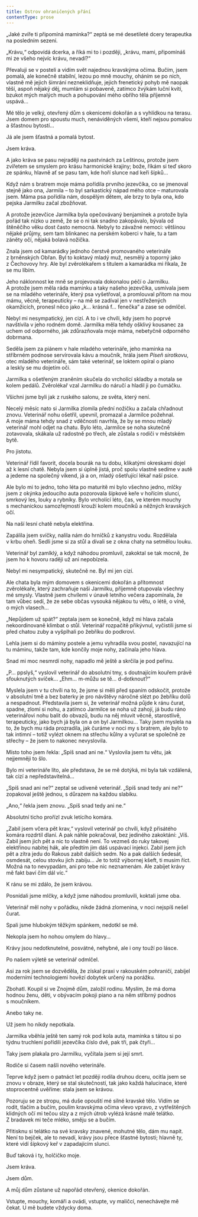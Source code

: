 ```yaml
---
title: Ostrov ohraničených přání
contentType: prose
---
```


<section>

„Jaké zvíře ti připomíná maminka?“ zeptá se mé desetileté dcery terapeutka na posledním sezení.

„Krávu,“ odpovídá dcerka, a říká mi to i později, „krávu, mami, připomínáš mi ze všeho nejvíc krávu, nevadí?“

</section>

<section>

Převaluji se v posteli a vidím svět najednou kravskýma očima. Bučím, jsem pomalá, ale konečně stabilní, lezou po mně mouchy, oháním se po nich, vlastně mě jejich šimrání nezneklidňuje, jejich frenetický pohyb mě naopak těší, aspoň nějaký děj, mumlám si pobaveně, zatímco žvýkám luční kvítí, bzukot mých malých much a pohupování mého obřího těla příjemně uspává…

Mé tělo je velký, otevřený dům s okenicemi dokořán a s vyhlídkou na terasu. Jsem domem pro spoustu much, nenáviděných všemi, kteří nejsou pomalou a šťastnou bytostí…

Já ale jsem šťastná a pomalá bytost.

Jsem kráva.

A jako kráva se pasu nejraději na pastvinách za Leštinou, protože jsem zvířetem se smyslem pro krásu harmonické krajiny; bože, říkám si teď skoro ze spánku, hlavně ať se pasu tam, kde hoří slunce nad keři šípků…

Když nám s bratrem moje máma pořídila prvního jezevčíka, co se jmenoval stejně jako ona, Jarmila – to byl sarkastický nápad mého otce – maturovala jsem. Máma psa pořídila nám, dospělým dětem, ale brzy to byla ona, kdo pejska Jarmilku začal zbožňovat.

A protože jezevčice Jarmilka byla opečovávaný benjamínek a protože byla pořád tak nízko u země, že se o ni tak snadno zakopávalo, bývala od štěněčího věku dost často nemocná. Nebyly to závažné nemoci: většinou nějaké průjmy, sem tam blinkanec na perském koberci v hale, tu a tam záněty očí, nějaká bolavá no­žička.

</section>

<section>

Znala jsem od kamarádky jednoho čerstvě promovaného veterináře z brněnských Obřan. Byl to koktavý mladý muž, nesmělý a toporný jako z Čechovovy hry. Ale byl zvěrolékařem s titulem a kamarádka mi říkala, že se mu líbím.

Jeho náklonnost ke mně se projevovala dokonalou péčí o Jar­milku. A protože jsem měla ráda maminku a taky našeho jezevčíka, usmívala jsem se na mladého veterináře, který psa vyšetřoval, a promlouval přitom na mou mámu, věcně, terapeuticky – na mě se zadíval jen v nestřežených okamžicích, pronesl něco jako „k… krásná f… fenečka“ a zase se odmlčel.

</section>

<section>

Nebyl mi nesympatický, jen cizí. A to i ve chvíli, kdy jsem ho poprvé navštívila v jeho rodném domě. Jarmilka měla tehdy ošklivý kousanec za uchem od odporného, jak zdůrazňovala moje máma, nebetyčně odporného dobrmana.

Seděla jsem za piánem v hale mladého veterináře, jeho maminka na stříbrném podnose servírovala kávu a moučník, hrála jsem _Píseň sirotkovu_, otec mladého veterináře, sám také veterinář, se loktem opíral o piano a leskly se mu dojetím oči.

Jarmilka s ošetřeným zraněním skučela do vrcholící skladby a motala se kolem pedálů. Zvěrolékař vzal Jarmilku do náručí a hladil ji po čumáčku.

Všichni jsme byli jak z ruského salonu, ze světa, který není.

Necelý měsíc nato si Jarmilka zlomila přední nožičku a začala chřadnout znovu. Veterinář nohu ošetřil, upevnil, promazal a Jarmilce požehnal. A moje máma tehdy snad z vděčnosti navrhla, že by se mnou mladý veterinář mohl odjet na chatu. Bylo léto, Jarmilce se noha skutečně zotavovala, skákala už radostně po třech, ale zůstala s rodiči v městském bytě.

Pro jistotu.

</section>

<section>

Veterinář řídil favorit, docela bourák na tu dobu, klikatými okreskami dojel až k lesní chatě. Nebyla jsem si úplně jistá, proč spolu vlastně sedíme v autě a jedeme na společný víkend, já a on, mladý ošetřující lékař naší psice.

Ale bylo mi to jedno, toho léta po maturitě mi bylo všechno jedno, mlčky jsem z okýnka jedoucího auta pozorovala šípkové keře v hořícím slunci, smrkový les, louky a rybníky. Bylo vrcholící léto, čas, ve kterém mouchy s mechanickou samozřejmostí krouží kolem moučníků a něžných kravských očí.

</section>

<section>

Na naší lesní chatě nebyla elektřina.

Zapálila jsem svíčky, nalila nám do hrníčků z kanystru vodu. Rozdělala v krbu oheň. Sedli jsme si za stůl a dívali se z okna chaty na setmělou louku.

Veterinář byl zamlklý, a když náhodou promluvil, zakoktal se tak mocně, že jsem ho k hovoru raději už ani nepobízela.

Nebyl mi nesympatický, skutečně ne. Byl mi jen cizí.

Ale chata byla mým domovem s okenicemi dokořán a přítomnost zvěrolékaře, který zachraňuje naši Jarmilku, příjemně otupovala všechny mé smysly. Vlastně jsem chvílemi v únavě letního večera zapomínala, že tam vůbec sedí, že ze sebe občas vysouká nějakou tu větu, o létě, o víně, o mých vlasech…

</section>

<section>

„Nepůjdem už spát?“ zeptala jsem se konečně, když mi hlava začala nekoordinovaně klimbat o stůl. Veterinář rozpačitě přikývnul, vyčistili jsme si před chatou zuby a vyšplhali po žebříku do pod­kroví.

Lehla jsem si do máminy postele a jemu vyhradila svou postel, navazující na tu máminu, takže tam, kde končily moje nohy, začínala jeho hlava.

Snad mi moc nesmrdí nohy, napadlo mě ještě a skrčila je pod peřinu.

„P… ppslyš,“ vyslovil veterinář do absolutní tmy, s doutnajícím kouřem právě sfouknutých svíček… „Ehm… m-můžu se tě… d-do­tknout?“

Myslela jsem v tu chvíli na to, že jsme si měli před spaním odskočit, protože v absolutní tmě a bez baterky je pro návštěvy náročné slézt po žebříku dolů a nespadnout. Představila jsem si, že veterinář možná půjde k ránu čurat, spadne, zlomí si nohu, a zatímco Jarmilce se noha už zahojí, já budu ráno veterinářovi nohu balit do obvazů, budu na něj mluvit věcně, starostlivě, terapeuticky, jako bych já byla on a on byl Jarmilkou… Taky jsem myslela na to, že bych mu ráda prozradila, jak čuráme v noci my s bratrem, ale bylo to tak intimní – totiž vylézt oknem na střechu kůlny a vyčurat se společně ze střechy – že jsem to nakonec nevyslovila.

Místo toho jsem řekla: „Spíš snad ani ne.“ Vyslovila jsem tu větu, jak nejjemněji to šlo.

Bylo mi veterináře líto, ale představa, že se mě dotýká, mi byla tak vzdálená, tak cizí a nepředstavitelná…

„Spíš snad ani ne?“ zeptal se udiveně veterinář. „Spíš snad tedy ani ne?“ zopakoval ještě jednou, s důrazem na každou slabiku.

„Ano,“ řekla jsem znovu. „Spíš snad tedy ani ne.“

Absolutní ticho prořízl zvuk letícího komára.

„Zabil jsem včera pět krav,“ vyslovil veterinář po chvíli, když přisátého komára rozdrtil dlaní. A pak náhle pokračoval, bez jediného zakoktání: „Víš. Zabil jsem jich pět a nic to vlastně není. To vezmeš do ruky takovej elektřinou nabitej hák, ale předtím jim dáš uspávací injekci. Zabil jsem jich pět a zítra jedu do Rakous zabít dalších sedm. No a pak dalších šedesát, osmdesát, celou stovku jich zabiju… Je to totiž výbornej kšeft, ti musim říct. Možná na to nevypadám, ani pro tebe nic neznamenám. Ale zabíjet krávy mě fakt baví čím dál víc.“

K ránu se mi zdálo, že jsem krávou.

</section>

<section>

Posnídali jsme mlčky, a když jsme náhodou promluvili, koktali jsme oba.

Veterinář měl nohy v pořádku, nikde žádná zlomenina, v noci nejspíš nešel čurat.

Spali jsme hlubokým těžkým spánkem, nedotkl se mě.

Nekopla jsem ho nohou omylem do hlavy…

Krávy jsou nedotknutelné, posvátné, nehybné, ale i ony touží po lásce.

</section>

<section>

Po našem výletě se veterinář odmlčel.

Asi za rok jsem se dozvěděla, že získal praxi v rakouském pohraničí, zabíjel moderními technologiemi hovězí dobytek určený na porážku.

Zbohatl. Koupil si ve Znojmě dům, založil rodinu. Myslím, že má doma hodnou ženu, děti, v obývacím pokoji piano a na něm stříbrný podnos s moučníkem.

Anebo taky ne.

Už jsem ho nikdy nepotkala.

Jarmilka vběhla ještě ten samý rok pod kola auta, maminka s tátou si po týdnu truchlení pořídili jezevčíka číslo dvě, pak tři, pak čtyři…

Taky jsem plakala pro Jarmilku, vyčítala jsem si její smrt.

Rodiče si časem našli nového veterináře.

</section>

<section>

Teprve když jsem o patnáct let později rodila druhou dceru, ocitla jsem se znovu v obraze, který se stal skutečností, tak jako každá halucinace, které stoprocentně uvěříme: stala jsem se krávou.

Pozoruju se ze stropu, má duše opouští mé silné kravské tělo. Vidím se rodit, tlačím a bučím, poulím kravskýma očima vlevo vpravo, z vytřeštěných klidných očí mi tečou slzy a z mých útrob vylézá krásné malé telátko. Z bradavek mi teče mléko, směju se a bučím.

Přitisknu si telátko na své kravsky znavené, mohutné tělo, dám mu napít. Není to bejček, ale to nevadí, krávy jsou přece šťastné bytosti; hlavně ty, které vidí šípkový keř v zapadajícím slunci.

Buď taková i ty, holčičko moje.

</section>

<section>

Jsem kráva.

Jsem dům.

A můj dům zůstane už napořád otevřený, okenice dokořán.

Vstupte, mouchy, komáři a ovádi, vstupte, vy maličcí, nenechávejte mě čekat. U mě budete vždycky doma.

</section>
